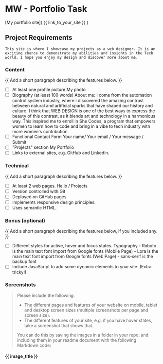# MW - Portfolio Task
[My portfolio site]( {{ link_to_your_site }} )

## Project Requirements
    This site is where I showcase my projects as a web designer. It is an exciting chance to demonstrate my abilities and insights in the Tech world. I hope you enjoy my design and discover more about me.

### Content
{{ Add a short paragraph describing the features below. }}
- [ ] At least one profile picture
        My photo
- [ ] Biography (at least 100 words)
        About me: I come from the automation control system industry, where I discovered the amazing contrast between natural and artificial sparks that have shaped our history and culture. I think that WEB DESIGN is one of the best ways to express the beauty of this contrast, as it blends art and technology in a harmonious way. This inspired me to enroll in She Codes, a program that empowers women to learn how to code and bring in a vibe to tech industry with more women's contribution 
- [ ] Functional Contact Form
        Your name/ Your email / Your message / Submit
- [ ] "Projects" section
        My Portfolio
- [ ] Links to external sites, e.g. GitHub and LinkedIn.

### Technical
{{ Add a short paragraph describing the features below. }}
- [ ] At least 2 web pages.
        Hello / Projects
- [ ] Version controlled with Git
- [ ] Deployed on GitHub pages.
- [ ] Implements responsive design principles.
- [ ] Uses semantic HTML.
### Bonus (optional)
{{ Add a short paragraph describing the features below, if you included any. }}
- [ ] Different styles for active, hover and focus states.
        Typography
        - Roboto is the main text font import from Google fonts (Mobile Page)
        - Lora is the main text font import from Google fonts (Web Page)
        - sans-serif is the backup font
- [ ] Include JavaScript to add some dynamic elements to your site. (Extra
tricky!)
### Screenshots
> Please include the following:
> - The different pages and features of your website on mobile, tablet and
desktop screen sizes (multiple screenshots per page and screen size).
> - The different features of your site, e.g. if you have hover states, take a
screenshot that shows that.
>
> You can do this by saving the images in a folder in your repo, and including
them in your readme document with the following Markdown code:
#### {{ image_title }}